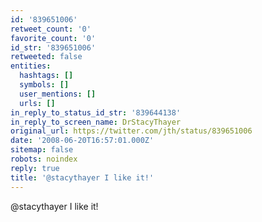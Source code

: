```yaml
---
id: '839651006'
retweet_count: '0'
favorite_count: '0'
id_str: '839651006'
retweeted: false
entities:
  hashtags: []
  symbols: []
  user_mentions: []
  urls: []
in_reply_to_status_id_str: '839644138'
in_reply_to_screen_name: DrStacyThayer
original_url: https://twitter.com/jth/status/839651006
date: '2008-06-20T16:57:01.000Z'
sitemap: false
robots: noindex
reply: true
title: '@stacythayer I like it!'
---
```


@stacythayer I like it!